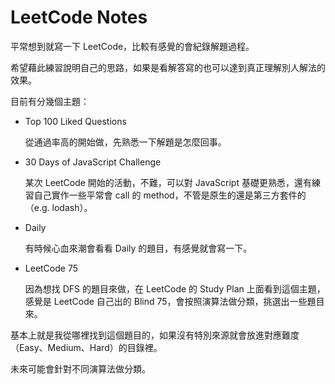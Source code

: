 # LeetCode Notes

平常想到就寫一下 LeetCode，比較有感覺的會紀錄解題過程。

希望藉此練習說明自己的思路，如果是看解答寫的也可以達到真正理解別人解法的效果。

目前有分幾個主題：

- Top 100 Liked Questions

  從通過率高的開始做，先熟悉一下解題是怎麼回事。

- 30 Days of JavaScript Challenge

  某次 LeetCode 開始的活動，不難，可以對 JavaScript 基礎更熟悉，還有練習自己實作一些平常會 call 的 method，不管是原生的還是第三方套件的（e.g. lodash）。

- Daily

  有時候心血來潮會看看 Daily 的題目，有感覺就會寫一下。

- LeetCode 75

  因為想找 DFS 的題目來做，在 LeetCode 的 Study Plan 上面看到這個主題，感覺是 LeetCode 自己出的 Blind 75，會按照演算法做分類，挑選出一些題目來。

基本上就是我從哪裡找到這個題目的，如果沒有特別來源就會放進對應難度（Easy、Medium、Hard）的目錄裡。

未來可能會針對不同演算法做分類。
